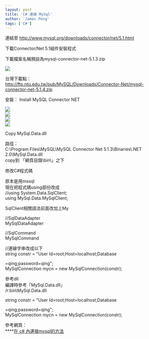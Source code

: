 ```yaml
---
layout: post
title: 'C# 連接 MySql'
author: 'James Peng'
tags: ['C#']
---
```


連結至 <http://www.mysql.org/downloads/connector/net/5.1.html>

  

下載Connector/Net 5.1組件安裝程式

  

下載檔案名稱預設為mysql-connector-net-5.1.3.zip

  
[![](http://bp3.blogger.com/_AnTT9cbXdqY/R00YMZ5vHZI/AAAAAAAAARY/vob3ESux-fw/s320/o_Ex3.1.png)](http://bp3.blogger.com/_AnTT9cbXdqY/R00YMZ5vHZI/AAAAAAAAARY/vob3ESux-fw/s1600-h/o_Ex3.1.png)  
  
台灣下載點：  
<http://ftp.ntu.edu.tw/pub/MySQL/Downloads/Connector-Net/mysql-connector-net-5.1.4.zip>  
  
安裝： Install MySQL Connector NET  
  
[![](http://bp0.blogger.com/_AnTT9cbXdqY/R00Yvp5vHaI/AAAAAAAAARg/4R8_Va3uvXI/s320/m0.PNG)](http://bp0.blogger.com/_AnTT9cbXdqY/R00Yvp5vHaI/AAAAAAAAARg/4R8_Va3uvXI/s1600-h/m0.PNG)  
[![](http://bp0.blogger.com/_AnTT9cbXdqY/R00Yvp5vHbI/AAAAAAAAARo/ukPFCNaBUNA/s320/m1.PNG)](http://bp0.blogger.com/_AnTT9cbXdqY/R00Yvp5vHbI/AAAAAAAAARo/ukPFCNaBUNA/s1600-h/m1.PNG)  
[![](http://bp1.blogger.com/_AnTT9cbXdqY/R00Yv55vHcI/AAAAAAAAARw/Cl7CuG-LdJc/s320/m2.PNG)](http://bp1.blogger.com/_AnTT9cbXdqY/R00Yv55vHcI/AAAAAAAAARw/Cl7CuG-LdJc/s1600-h/m2.PNG)  
[![](http://bp1.blogger.com/_AnTT9cbXdqY/R00Yv55vHdI/AAAAAAAAAR4/dzPS2ZeyC5A/s320/m3.PNG)](http://bp1.blogger.com/_AnTT9cbXdqY/R00Yv55vHdI/AAAAAAAAAR4/dzPS2ZeyC5A/s1600-h/m3.PNG)  
  
  
  
Copy MySql.Data.dll  
  
路徑：  
C:\\Program Files\\MySQL\\MySQL Connector Net 5.1.3\\Binaries\\.NET
2.0\\MySql.Data.dll  
copy到 「網頁目錄\\bin\\」之下  
  
修改C\#程式碼  
  
原本是用mssql  
現在把程式碼using部份改成  
//using System.Data.SqlClient;  
using MySql.Data.MySqlClient;  
  
SqlClient相關語法前面改加上My  
  
//SqlDataAdapter  
MySqlDataAdapter  
  
//SqlCommand  
MySqlCommand  
  
//連線字串改成以下  
string constr = "User Id=root;Host=localhost;Database

=qing;password=qing";  
 MySqlConnection mycn = new MySqlConnection(constr);

  
  
參考dll  
編譯時參考「MySql.Data.dll」  
/r:bin\\MySql.Data.dll  
  
 string constr = "User Id=root;Host=localhost;Database

=qing;password=qing";  
 MySqlConnection mycn = new MySqlConnection(constr);  
  
參考網頁：  
****[在 c\#
內連接mysql的方法](http://wane.ntit.edu.tw/?p=21 "Permanent Link:在 c# 內連接mysql的方法")  

